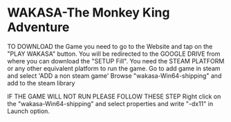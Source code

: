 # WAKASA-The Monkey King Adventure
TO DOWNLOAD the Game you need to go to the Website and tap on the "PLAY WAKASA" button.
You will be redirected to the GOOGLE DRIVE from where you can download the "SETUP Fill".
You need the STEAM PLATFORM or any other equivalent platform to run the game.
Go to add game in steam and select 'ADD a non steam game'
Browse "wakasa-Win64-shipping" and add to the steam library


IF THE GAME WILL NOT RUN PLEASE FOLLOW THESE STEP
Right click on the "wakasa-Win64-shipping" and select properties and write "-dx11" in Launch option.
